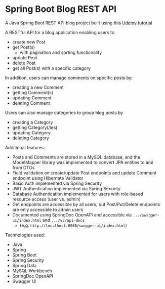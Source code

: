 # Spring Boot Blog REST API

A Java Spring Boot REST API blog project built using this [Udemy tutorial](https://www.udemy.com/course/building-real-time-rest-apis-with-spring-boot)

A RESTful API for a blog application enabling users to:
* create new Post
* get Post(s)
  * with pagination and sorting functionality
* update Post
* delete Post
* get all Post(s) with a specific category

In addition, users can manage comments on specific posts by:
* creating a new Comment
* getting Comment(s)
* updating Comment
* deleting Comment

Users can also manage categories to group blog posts by
* creating a Category
* getting Category(/ies)
* updating Category
* deleting Category

Additional features:
* Posts and Comments are stored in a MySQL database, and the ModelMapper library was implemented to convert JPA entities to and from DTOs
* Field validation on create/update Post endpoints and update Comment endpoint using Hibernate Validator
* Basic Auth implemented via Spring Security
* JWT Authentication implemented via Spring Security
* Database Authentication implemented for users with role-based resource access (user vs. admin)
* Get endpoints are accessible by all users, but Post/Put/Delete endpoints are only accessible to admin users
* Documented using SpringDoc OpenAPI and accessible via `.../swagger-ui/index.html` and `.../v3/api-docs`
  * (e.g. `http://localhost:8080/swagger-ui/index.html`)

Technologies used:
* Java
* Spring
* Spring Boot
* Spring Security
* Spring Data
* MySQL Workbench
* SpringDoc OpenAPI
* Swagger UI



